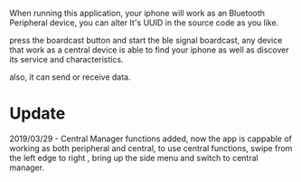 When running this application, your iphone will work as an Bluetooth Peripheral device, you can alter It's UUID in the source code as you like.

press the boardcast button and start the ble signal boardcast, any device that work as a central device is able to find your iphone as well as discover its service and characteristics.

also, it can send or receive data.

# Update
2019/03/29 - Central Manager functions added, now the app is cappable of working as both peripheral and central, to use central functions, swipe from the left edge to right , bring up the side menu and switch to central manager.
